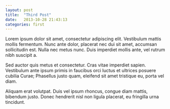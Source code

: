 ```yaml
---
layout: post
title:  "Third Post"
date:   2013-10-28 21:43:13
categories: first 
---
```


Lorem ipsum dolor sit amet, consectetur adipiscing elit. Vestibulum mattis mollis fermentum. Nunc ante dolor, placerat nec dui sit amet, accumsan sollicitudin est. Nulla nec metus nunc. Duis imperdiet mollis ante, vel rutrum nibh suscipit a. 

Sed auctor quis metus et consectetur. Cras vitae imperdiet sapien. Vestibulum ante ipsum primis in faucibus orci luctus et ultrices posuere cubilia Curae; Phasellus justo quam, eleifend sit amet tristique eu, porta vel diam. 

Aliquam erat volutpat. Duis vel ipsum rhoncus, congue diam mattis, bibendum justo. Donec hendrerit nisl non ligula placerat, eu fringilla urna tincidunt.